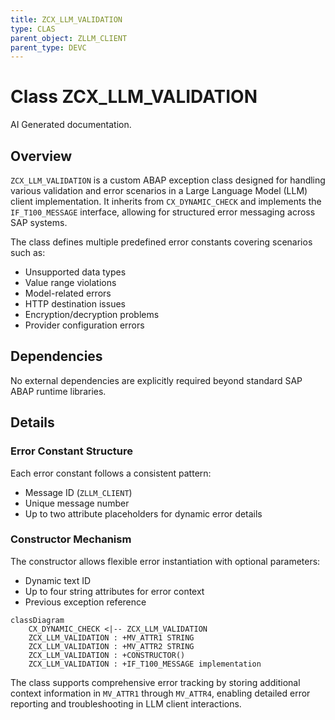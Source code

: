 ```yaml
---
title: ZCX_LLM_VALIDATION
type: CLAS
parent_object: ZLLM_CLIENT
parent_type: DEVC
---
```


# Class ZCX_LLM_VALIDATION

AI Generated documentation.
## Overview
`ZCX_LLM_VALIDATION` is a custom ABAP exception class designed for handling various validation and error scenarios in a Large Language Model (LLM) client implementation. It inherits from `CX_DYNAMIC_CHECK` and implements the `IF_T100_MESSAGE` interface, allowing for structured error messaging across SAP systems.

The class defines multiple predefined error constants covering scenarios such as:
- Unsupported data types
- Value range violations
- Model-related errors
- HTTP destination issues
- Encryption/decryption problems
- Provider configuration errors

## Dependencies
No external dependencies are explicitly required beyond standard SAP ABAP runtime libraries.

## Details
### Error Constant Structure
Each error constant follows a consistent pattern:
- Message ID (`ZLLM_CLIENT`)
- Unique message number
- Up to two attribute placeholders for dynamic error details

### Constructor Mechanism
The constructor allows flexible error instantiation with optional parameters:
- Dynamic text ID
- Up to four string attributes for error context
- Previous exception reference

```mermaid
classDiagram
    CX_DYNAMIC_CHECK <|-- ZCX_LLM_VALIDATION
    ZCX_LLM_VALIDATION : +MV_ATTR1 STRING
    ZCX_LLM_VALIDATION : +MV_ATTR2 STRING
    ZCX_LLM_VALIDATION : +CONSTRUCTOR()
    ZCX_LLM_VALIDATION : +IF_T100_MESSAGE implementation
```

The class supports comprehensive error tracking by storing additional context information in `MV_ATTR1` through `MV_ATTR4`, enabling detailed error reporting and troubleshooting in LLM client interactions.

